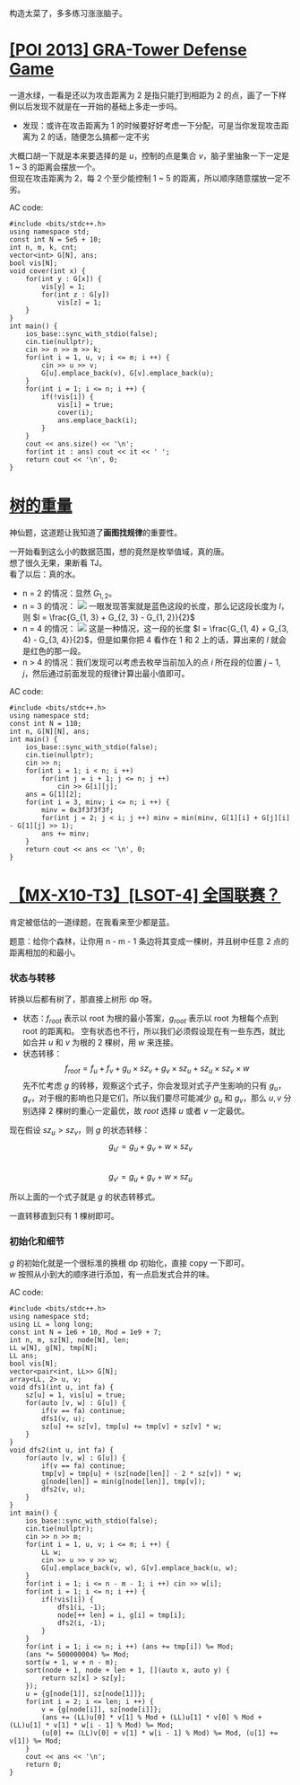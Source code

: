 构造太菜了，多多练习涨涨脑子。

# [[POI 2013] GRA-Tower Defense Game](https://www.luogu.com.cn/problem/P3557)
一道水绿，一看是还以为攻击距离为 2 是指只能打到相距为 2 的点，画了一下样例以后发现不就是在一开始的基础上多走一步吗。

- 发现：或许在攻击距离为 1 的时候要好好考虑一下分配，可是当你发现攻击距离为 2 的话，随便怎么搞都一定不劣

大概口胡一下就是本来要选择的是 $u$，控制的点是集合 $v$，脑子里抽象一下一定是 1 ~ 3 的距离会摆放一个。  
但现在攻击距离为 2，每 2 个至少能控制 1 ~ 5 的距离，所以顺序随意摆放一定不劣。

AC code:
```
#include <bits/stdc++.h>
using namespace std;
const int N = 5e5 + 10;
int n, m, k, cnt;
vector<int> G[N], ans;
bool vis[N];
void cover(int x) {
	for(int y : G[x]) {
		vis[y] = 1;
		for(int z : G[y])
			vis[z] = 1;
	}
}
int main() {
	ios_base::sync_with_stdio(false);
	cin.tie(nullptr);
	cin >> n >> m >> k;
	for(int i = 1, u, v; i <= m; i ++) {
		cin >> u >> v;
		G[u].emplace_back(v), G[v].emplace_back(u);
	}
	for(int i = 1; i <= n; i ++) {
		if(!vis[i]) {
			vis[i] = true;
			cover(i);
			ans.emplace_back(i);
		}
	}
	cout << ans.size() << '\n';
	for(int it : ans) cout << it << ' ';
	return cout << '\n', 0;
}
```

# [树的重量](https://www.luogu.com.cn/problem/P1268)
神仙题，这道题让我知道了**画图找规律**的重要性。

一开始看到这么小的数据范围，想的竟然是枚举值域，真的唐。  
想了很久无果，果断看 TJ。  
看了以后：真的水。

- n = 2 的情况：显然 $G_{1, 2}$。
- n = 3 的情况：
  ![](https://cdn.luogu.com.cn/upload/pic/1522.png)
  一眼发现答案就是蓝色这段的长度，那么记这段长度为 $l$，则 $l = \frac{G_{1, 3} + G_{2, 3} - G_{1, 2}}{2}$
- n = 4 的情况：
  ![](https://cdn.luogu.com.cn/upload/pic/1523.png)
  这是一种情况，这一段的长度 $l = \frac{G_{1, 4} + G_{3, 4} - G_{3, 4}}{2}$，但是如果你把 4 看作在 1 和 2 上的话，算出来的 $l$ 就会是红色的那一段。
- n > 4 的情况：我们发现可以考虑去枚举当前加入的点 $i$ 所在段的位置 $j - 1, j$，然后通过前面发现的规律计算出最小值即可。

AC code:
```
#include <bits/stdc++.h>
using namespace std;
const int N = 110;
int n, G[N][N], ans;
int main() {
	ios_base::sync_with_stdio(false);
	cin.tie(nullptr);
	cin >> n;
	for(int i = 1; i < n; i ++)
		for(int j = i + 1; j <= n; j ++)
			cin >> G[i][j];
	ans = G[1][2];
	for(int i = 3, minv; i <= n; i ++) {
		minv = 0x3f3f3f3f;
		for(int j = 2; j < i; j ++) minv = min(minv, G[1][i] + G[j][i] - G[1][j] >> 1);
		ans += minv;
	}
	return cout << ans << '\n', 0;
}
```
# [【MX-X10-T3】[LSOT-4] 全国联赛？](https://www.luogu.com.cn/problem/P12007)
肯定被低估的一道绿题，在我看来至少都是蓝。

题意：给你个森林，让你用 n - m - 1 条边将其变成一棵树，并且树中任意 2 点的距离相加的和最小。

### 状态与转移

转换以后都有树了，那直接上树形 dp 呀。  
- 状态：$f_{root}$ 表示以 root 为根的最小答案，$g_{root}$ 表示以 root 为根每个点到 root 的距离和。
空有状态也不行，所以我们必须假设现在有一些东西，就比如合并 $u$ 和 $v$ 为根的 2 棵树，用 $w$ 来连接。
- 状态转移：
  $$f_{root} = f_u + f_v + g_u \times sz_v + g_v \times sz_u + sz_u \times sz_v \times w$$
先不忙考虑 $g$ 的转移，观察这个式子，你会发现对式子产生影响的只有 $g_u$，$g_v$，对于根的影响也只是它们，所以我们要尽可能减少 $g_u$ 和 $g_v$，那么 $u, v$ 分别选择 2 棵树的重心一定最优，故 $root$ 选择 $u$ 或者 $v$ 一定最优。

现在假设 $sz_u > sz_v$，则 $g$ 的状态转移：
$$g_{u'} = g_u + g_v + w \times sz_v$$  
$$g_{v'} = g_u + g_v + w \times sz_u$$

所以上面的一个式子就是 $g$ 的状态转移式。

一直转移直到只有 1 棵树即可。

### 初始化和细节

$g$ 的初始化就是一个很标准的换根 dp 初始化，直接 copy 一下即可。  
$w$ 按照从小到大的顺序进行添加，有一点启发式合并的味。

AC code:
```
#include <bits/stdc++.h>
using namespace std;
using LL = long long;
const int N = 1e6 + 10, Mod = 1e9 + 7;
int n, m, sz[N], node[N], len;
LL w[N], g[N], tmp[N];
LL ans;
bool vis[N];
vector<pair<int, LL>> G[N];
array<LL, 2> u, v;
void dfs1(int u, int fa) {
	sz[u] = 1, vis[u] = true;
	for(auto [v, w] : G[u]) {
		if(v == fa) continue;
		dfs1(v, u);
		sz[u] += sz[v], tmp[u] += tmp[v] + sz[v] * w;
	}
}
void dfs2(int u, int fa) {
	for(auto [v, w] : G[u]) {
		if(v == fa) continue;
		tmp[v] = tmp[u] + (sz[node[len]] - 2 * sz[v]) * w;
		g[node[len]] = min(g[node[len]], tmp[v]);
		dfs2(v, u);
	}
}
int main() {
	ios_base::sync_with_stdio(false);
	cin.tie(nullptr);
	cin >> n >> m;
	for(int i = 1, u, v; i <= m; i ++) {
		LL w;
		cin >> u >> v >> w;
		G[u].emplace_back(v, w), G[v].emplace_back(u, w);
	}
	for(int i = 1; i <= n - m - 1; i ++) cin >> w[i];
	for(int i = 1; i <= n; i ++) {
		if(!vis[i]) {
			dfs1(i, -1);
			node[++ len] = i, g[i] = tmp[i];
			dfs2(i, -1);
		}
	}
	for(int i = 1; i <= n; i ++) (ans += tmp[i]) %= Mod;
	(ans *= 500000004) %= Mod;
	sort(w + 1, w + n - m);
	sort(node + 1, node + len + 1, [](auto x, auto y) {
		return sz[x] > sz[y];
	});
	u = {g[node[1]], sz[node[1]]};
	for(int i = 2; i <= len; i ++) {
		v = {g[node[i]], sz[node[i]]};
		(ans += (LL)u[0] * v[1] % Mod + (LL)u[1] * v[0] % Mod + (LL)u[1] * v[1] * w[i - 1] % Mod) %= Mod;
		(u[0] += (LL)v[0] + v[1] * w[i - 1] % Mod) %= Mod, (u[1] += v[1]) %= Mod;
	}
	cout << ans << '\n';
	return 0;
}
```
